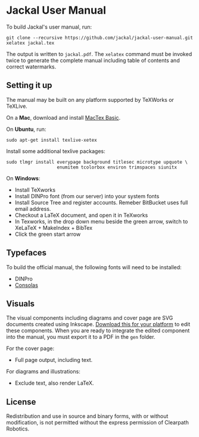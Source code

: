 Jackal User Manual
==================

To build Jackal's user manual, run:

    git clone --recursive https://github.com/jackal/jackal-user-manual.git
    xelatex jackal.tex

The output is written to `jackal.pdf`. The `xelatex` command must be invoked twice
to generate the complete manual including table of contents and correct watermarks.


Setting it up
-------------

The manual may be built on any platform supported by TeXWorks or TeXLive.

On a **Mac**, download and install [MacTex Basic](http://mirror.ctan.org/systems/mac/mactex/mactex-basic.pkg).

On **Ubuntu**, run:

    sudo apt-get install texlive-xetex

Install some additional texlive packages:

    sudo tlmgr install everypage background titlesec microtype upquote \
                       enumitem tcolorbox environ trimspaces siunitx

On **Windows**:
- Install TeXworks
- Install DINPro font (from our server) into your system fonts
- Install Source Tree and register accounts. Remeber BitBucket uses full email address.
- Checkout a LaTeX document, and open it in TeXworks
- In Texworks, in the drop down menu beside the green arrow, switch to XeLaTeX + MakeIndex + BibTex
- Click the green start arrow


Typefaces
---------
To build the official manual, the following fonts will need to be installed:

- DINPro
- [Consolas](http://www.fontpalace.com/font-download/Consolas/)


Visuals
-------

The visual components including diagrams and cover page are SVG documents created using Inkscape. [Download
this for your platform](http://www.inkscape.org/en/download/) to edit these components. When you are ready
to integrate the edited component into the manual, you must export it to a PDF in the `gen` folder.

For the cover page:
* Full page output, including text.

For diagrams and illustrations:
* Exclude text, also render LaTeX.


License
-------

Redistribution and use in source and binary forms, with or without modification, is
not permitted without the express permission of Clearpath Robotics.
